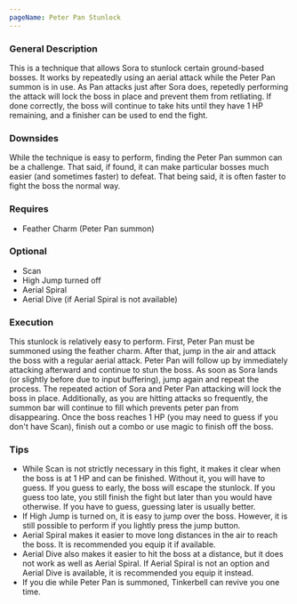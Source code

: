 ```yaml
---
pageName: Peter Pan Stunlock
---
```


### General Description
This is a technique that allows Sora to stunlock certain ground-based bosses.  It works by repeatedly using an aerial attack while the Peter Pan summon is in use.  As Pan attacks just after Sora does, repetedly performing the attack will lock the boss in place and prevent them from retliating.  If done correctly, the boss will continue to take hits until they have 1 HP remaining, and a finisher can be used to end the fight.

### Downsides
While the technique is easy to perform, finding the Peter Pan summon can be a challenge.  That said, if found, it can make particular bosses much easier (and sometimes faster) to defeat.  That being said, it is often faster to fight the boss the normal way.

### Requires
- Feather Charm (Peter Pan summon)

### Optional
- Scan
- High Jump turned off
- Aerial Spiral
- Aerial Dive (if Aerial Spiral is not available)

### Execution
This stunlock is relatively easy to perform.  First, Peter Pan must be summoned using the feather charm.  After that, jump in the air and attack the boss with a regular aerial attack.  Peter Pan will follow up by immediately attacking afterward and continue to stun the boss.  As soon as Sora lands (or slightly before due to input buffering), jump again and repeat the process.  The repeated action of Sora and Peter Pan attacking will lock the boss in place.  Additionally, as you are hitting attacks so frequently, the summon bar will continue to fill which prevents peter pan from disappearing.  Once the boss reaches 1 HP (you may need to guess if you don't have Scan), finish out a combo or use magic to finish off the boss.

### Tips
- While Scan is not strictly necessary in this fight, it makes it clear when the boss is at 1 HP and can be finished.  Without it, you will have to guess.  If you guess to early, the boss will escape the stunlock.  If you guess too late, you still finish the fight but later than you would have otherwise.  If you have to guess, guessing later is usually better.
- If High Jump is turned on, it is easy to jump over the boss.  However, it is still possible to perform if you lightly press the jump button.
- Aerial Spiral makes it easier to move long distances in the air to reach the boss.  It is recommended you equip it if available.
- Aerial Dive also makes it easier to hit the boss at a distance, but it does not work as well as Aerial Spiral.  If Aerial Spiral is not an option and Aerial Dive is available, it is recommended you equip it instead.
- If you die while Peter Pan is summoned, Tinkerbell can revive you one time.